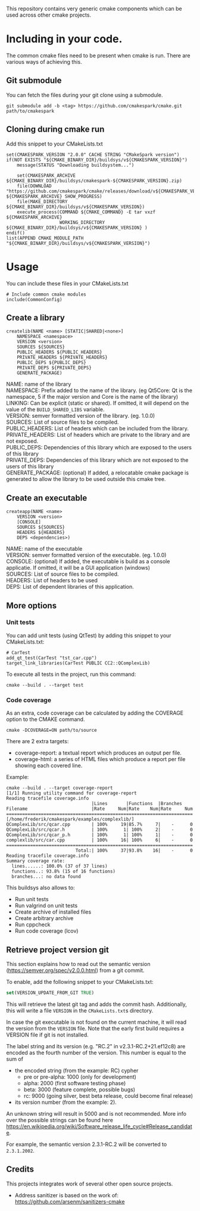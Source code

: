 This repository contains very generic cmake components which can be used across other cmake projects.

# Including in your code.
The common cmake files need to be present when cmake is run.
There are various ways of achieving this.

## Git submodule
You can fetch the files during your git clone using a submodule.
```
git submodule add -b <tag> https://github.com/cmakespark/cmake.git path/to/cmakespark
```

## Cloning during cmake run
Add this snippet to your CMakeLists.txt
```
set(CMAKESPARK_VERSION "2.0.0" CACHE STRING "CMakeSpark version")
if(NOT EXISTS "${CMAKE_BINARY_DIR}/buildsys/v${CMAKESPARK_VERSION}")
    message(STATUS "Downloading buildsystem...")

    set(CMAKESPARK_ARCHIVE ${CMAKE_BINARY_DIR}/buildsys/cmakespark-${CMAKESPARK_VERSION}.zip)
    file(DOWNLOAD "https://github.com/cmakespark/cmake/releases/download/v${CMAKESPARK_VERSION}/cmakespark.zip" ${CMAKESPARK_ARCHIVE} SHOW_PROGRESS)
    file(MAKE_DIRECTORY ${CMAKE_BINARY_DIR}/buildsys/v${CMAKESPARK_VERSION})
    execute_process(COMMAND ${CMAKE_COMMAND} -E tar vxzf ${CMAKESPARK_ARCHIVE}
                    WORKING_DIRECTORY ${CMAKE_BINARY_DIR}/buildsys/v${CMAKESPARK_VERSION} )
endif()
list(APPEND CMAKE_MODULE_PATH "${CMAKE_BINARY_DIR}/buildsys/v${CMAKESPARK_VERSION}")
```

# Usage

You can include these files in your CMakeLists.txt
```
# Include common cmake modules
include(CommonConfig)
```

## Create a library

```
createlib(NAME <name> [STATIC|SHARED|<none>]
    NAMESPACE <namespace>
    VERSION <version>
    SOURCES ${SOURCES}
    PUBLIC_HEADERS ${PUBLIC_HEADERS}
    PRIVATE_HEADERS ${PRIVATE_HEADERS}
    PUBLIC_DEPS ${PUBLIC_DEPS}
    PRIVATE_DEPS ${PRIVATE_DEPS}
    GENERATE_PACKAGE)
```
NAME: name of the library  
NAMESPACE: Prefix added to the name of the library. (eg Qt5Core: Qt is the namespace, 5 if the major version and Core is the name of the library)  
LINKING: Can be explicit (static or shared). If omitted, it will depend on the value of the ```BUILD_SHARED_LIBS``` variable.  
VERSION: semver formatted version of the library. (eg. 1.0.0)  
SOURCES: List of source files to be compiled.  
PUBLIC_HEADERS: List of headers which can be included from the library.  
PRIVATE_HEADERS: List of headers which are private to the library and are not exposed.  
PUBLIC_DEPS: Dependencies of this library which are exposed to the users of this library  
PRIVATE_DEPS: Dependencies of this library which are not exposed to the users of this library  
GENERATE_PACKAGE: (optional) If added, a relocatable cmake package is generated to allow the library to be used outside this cmake tree.

## Create an executable

```
createapp(NAME <name>
    VERSION <version>
    [CONSOLE]
    SOURCES ${SOURCES}
    HEADERS ${HEADERS}
    DEPS <dependencies>)
```
NAME: name of the executable  
VERSION: semver formatted version of the executable. (eg. 1.0.0)  
CONSOLE: (optional) If added, the executable is build as a console applicatie. If omitted, it will be a GUI application (windows)  
SOURCES: List of source files to be compiled.  
HEADERS: List of headers to be used  
DEPS: List of dependent libraries of this application.  

## More options

### Unit tests

You can add unit tests (using QtTest) by adding this snippet to your CMakeLists.txt:

```
# CarTest
add_qt_test(CarTest "tst_car.cpp")
target_link_libraries(CarTest PUBLIC CC2::QComplexLib)

```

To execute all tests in the project, run this command:

```
cmake --build . --target test
```

### Code coverage

As an extra, code coverage can be calculated by adding the COVERAGE option to the CMAKE command.
```
cmake -DCOVERAGE=ON path/to/source
```

There are 2 extra targets:
- coverage-report: a textual report which produces an output per file.
- coverage-html: a series of HTML files which produce a report per file showing each covered line.

Example:
```
cmake --build . --target coverage-report
[1/1] Running utility command for coverage-report
Reading tracefile coverage.info
                                |Lines       |Functions  |Branches    
Filename                        |Rate     Num|Rate    Num|Rate     Num
======================================================================
[/home/frederik/cmakespark/examples/complexlib/]
QComplexLib/src/qcar.cpp        | 100%     19|85.7%     7|    -      0
QComplexLib/src/qcar.h          | 100%      1| 100%     2|    -      0
QComplexLib/src/qcar_p.h        | 100%      1| 100%     1|    -      0
complexlib/src/car.cpp          | 100%     16| 100%     6|    -      0
======================================================================
                          Total:| 100%     37|93.8%    16|    -      0
Reading tracefile coverage.info
Summary coverage rate:
  lines......: 100.0% (37 of 37 lines)
  functions..: 93.8% (15 of 16 functions)
  branches...: no data found
```

This buildsys also allows to:
- Run unit tests
- Run valgrind on unit tests
- Create archive of installed files
- Create arbitrary archive
- Run cppcheck
- Run code coverage (lcov)


## Retrieve project version git

This section explains how to read out the semantic version (https://semver.org/spec/v2.0.0.html) from a git commit.

To enable, add the following snippet to your CMakeLists.txt:

```cmake
set(VERSION_UPDATE_FROM_GIT TRUE)
```
This will retrieve the latest git tag and adds the commit hash.
Additionally, this will write a file `VERSION` in the `CMakeLists.txt`s directory.

In case the git executable is not found on the current machine, it will read the version from the `VERSION` file.
Note that the early first build requires a VERSION file if git is not installed.

The label string and its version (e.g. "RC.2" in v2.3.1-RC.2+21.ef12c8) are encoded as the fourth number of the version.
This number is equal to the sum of
- the encoded string (from the example: RC) cypher
    - pre or pre-alpha: 1000 (only for development)
    - alpha: 2000 (first software testing phase)
    - beta: 3000 (feature complete, possible bugs)
    - rc: 9000 (going silver, best beta release, could become final release)
- its version number (from the example: 2).

An unknown string will result in 5000 and is not recommended.
More info over the possible strings can be found here https://en.wikipedia.org/wiki/Software_release_life_cycle#Release_candidate.

For example, the semantic version 2.3.1-RC.2 will be converted to `2.3.1.2002`.

## Credits

This projects integrates work of several other open source projects.
- Address sanitizer is based on the work of: https://github.com/arsenm/sanitizers-cmake

